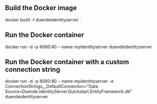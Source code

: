 ## Build the Docker image
docker build -t duendeidentityserver .

## Run the Docker container
docker run -d -p 8080:80 --name myidentityserver duendeidentityserver

## Run the Docker container with a custom connection string
docker run -d -p 8080:80 --name myidentityserver -e ConnectionStrings__DefaultConnection="Data Source=Duende.IdentityServer.Quickstart.EntityFramework.db" duendeidentityserver
